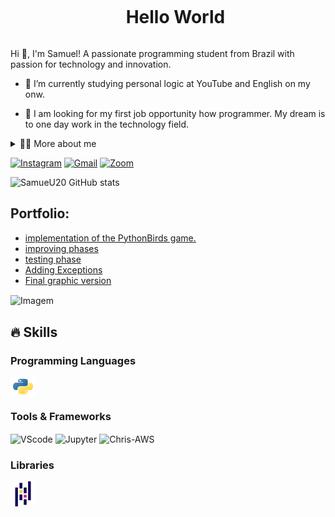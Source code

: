 <!--título-->
<div id="user-content-toc">
  <ul align="center">
    <summary><h1 style="display: inline-block">Hello World</h1></summary>
</div>

<!-- Presentation -->
<p>
  Hi 👋, I'm Samuel! A passionate programming student from Brazil with passion for technology and innovation.
  
  - 🌱 I’m currently studying personal logic at YouTube and English on my onw.

  - 🔭 I am looking for my first job opportunity how programmer. My dream is to one day work in the technology field.
</p>

<!-- Dropdown -->
<details>
  <summary>👨‍💻 More about me</summary>

  - 💬 I am 25 years old, currently living in Brazil. I am learning English and I already have had the opportunity to work with Python on a few small projects. I am eager to develop my skills further and grow in the field of technology.
  - ⚡ I enjoy reading, whether it's a good book, or comics, practice exercises, as well as watching movies and playing games! I believe that our personal interests contribute to a more refined perception of things and problem-solving. \o/
</details>

<!-- Links -->
[![Instagram](https://img.shields.io/badge/Instagram-E4405F?style=for-the-badge&logo=instagram&logoColor=white)](https://www.instagram.com/samuel_usename/)
[![Gmail](https://img.shields.io/badge/Gmail-D14836?style=for-the-badge&logo=gmail&logoColor=white)](https://mail.google.com/mail/u/0/?tab=rm&ogbl#inbox?compose=DmwnWrRpdCshDKCfGDjtBQPqssGShNfRXRMCFRVfjqQhCGlPFmhjNwJBSqMpwmDrvgpJRdwGlqnl)
[![Zoom](https://img.shields.io/badge/Zoom-2D8CFF?style=for-the-badge&logo=zoom&logoColor=white)](https://us05web.zoom.us/meeting/schedule)

<!-- GithubStats -->

<!--
![VariableBee GitHub stats](https://github-readme-stats.vercel.app/api?username=variablebee&show_icons=true&theme=gotham)
-->
![SamueU20 GitHub stats](https://github-readme-stats.vercel.app/api?username=SamueU20&show_icons=true&theme=gotham)

<!-- Portfolio -->
## Portfolio:
- [implementation of the PythonBirds game.](https://github.com/SamueU20/pythonbirds)
- [improving phases](https://github.com/SamueU20/pythonbirds/tree/simples/fases)
- [testing phase](https://github.com/SamueU20/pythonbirds/blob/simples/testes/atores_testes.py)
- [Adding Exceptions](https://github.com/SamueU20/pythonbirds/blob/simples/atores.py)
- [Final graphic version](https://github.com/SamueU20/pythonbirds/blob/simples/placa_grafica.py)
<!-- GIF -->
<p align="left">
<img align="center" src="https://github.com/VariableBee/VariableBee/assets/77739311/4e9f41af-6b57-49a7-b15a-74322e96b4d7" alt="Imagem">
</p>


## 🔥 Skills
<!-- Skills: Programming Languages -->
  <div style="flex-basis: 48%;">
    <h3>Programming Languages</h3>
    <img align="center" alt="Python" height="30" width="40" src="https://raw.githubusercontent.com/devicons/devicon/master/icons/python/python-original.svg">
  </div>
    
    
  <!-- Skills: Tools & Frameworks -->
  <div style="flex-basis: 48%;">
    <h3>Tools & Frameworks</h3>
    <img align="center" alt="VScode" height="30" width="40" src="https://cdn.jsdelivr.net/gh/devicons/devicon/icons/vscode/vscode-original.svg">
    <img align="center" alt="Jupyter" height="30" width="40" src="https://cdn.jsdelivr.net/gh/devicons/devicon/icons/jupyter/jupyter-original.svg">
    <img align="center" alt="Chris-AWS" height="30" width="40" src="https://cdn.jsdelivr.net/gh/devicons/devicon/icons/git/git-original.svg">
    </div>
  
  <!-- Skills: Libraries -->
  <div style="flex-basis: 48%;">
    <h3>Libraries</h3>
    <img align="center" alt="Pandas" src="https://raw.githubusercontent.com/devicons/devicon/2ae2a900d2f041da66e950e4d48052658d850630/icons/pandas/pandas-original.svg" alt="pandas" width="40" height="40"/>
  </div>
    
    
  
    
    









<!--
**SamueU20/SamueU20** is a ✨ _special_ ✨ repository because its `README.md` (this file) appears on your GitHub profile.
<img align="center" alt="C" height="30" width="40" src="https://cdn.jsdelivr.net/gh/devicons/devicon/icons/c/c-original.svg">
<img align="center" alt="CSS" height="30" width="40" src="https://raw.githubusercontent.com/devicons/devicon/master/icons/css3/css3-original.svg">
<img align="center" alt="HTML" height="30" width="40" src="https://raw.githubusercontent.com/devicons/devicon/master/icons/html5/html5-original.svg">
<img align="center" alt="Seaborn" src="https://seaborn.pydata.org/_images/logo-mark-lightbg.svg" alt="seaborn" width="40" height="40"/>
<img align="center" alt="Numpy" height="30" width="40" src="https://cdn.jsdelivr.net/gh/devicons/devicon/icons/numpy/numpy-original.svg">
<img align="center" alt="Scikit-learn" src="https://upload.wikimedia.org/wikipedia/commons/0/05/Scikit_learn_logo_small.svg" alt="scikit_learn" width="40" height="40"/>
<img align="center" alt="Js" height="30" width="40" src="https://raw.githubusercontent.com/devicons/devicon/master/icons/javascript/javascript-plain.svg">
Here are some ideas to get you started:
<img align="center" alt="Bash" height="30" width="40" src="https://cdn.jsdelivr.net/gh/devicons/devicon/icons/bash/bash-original.svg">
- 🔭 I’m currently working on ...
- 🌱 I’m currently learning ...
- 👯 I’m looking to collaborate on ...
- 🤔 I’m looking for help with ...
- 💬 Ask me about ...
- 📫 How to reach me: ...
- 😄 Pronouns: ...
- ⚡ Fun fact: ...
-->

















